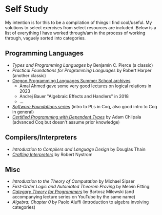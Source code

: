 # Self Study

My intention is for this to be a compilation of things I find cool/useful.
My solutions to select exercises from select resources are included.
Below is a list of everything I have worked through/am in the process of
working through, vaguely sorted into categories.

## Programming Languages

- *Types and Programming Languages* by Benjamin C. Pierce (a classic)
- *Practical Foundations for Programming Languages* by Robert Harper (another classic)
- [Oregon Programming Languages Summer School archives](https://www.cs.uoregon.edu/research/summerschool/archives.html)
    - Amal Ahmed gave some very good lectures on logical relations in 2023
    - Andrej Bauer "Algebraic Effects and Handlers" in 2018
    - ...
- [*Software Foundations* series](https://softwarefoundations.cis.upenn.edu/)
  (intro to PLs in Coq, also good intro to Coq in general)
- [*Certified Programming with Dependent Types*](http://adam.chlipala.net/cpdt/)
  by Adam Chlipala (advanced Coq but doesn't assume prior knowledge)

## Compilers/Interpreters

- *Introduction to Compilers and Language Design* by Douglas Thain
- [*Crafting Interpreters*](https://craftinginterpreters.com/) by Robert Nystrom

## Misc

- *Introduction to the Theory of Computation* by Michael Sipser
- *First-Order Logic and Automated Theorem Proving* by Melvin Fitting
- [*Category Theory for Programmers*](https://bartoszmilewski.com/2014/10/28/category-theory-for-programmers-the-preface/)
  by Bartosz Milewski (and accompanying lecture series on YouTube by the same name)
- *Algebra: Chapter 0* by Paolo Aluffi (introduction to algebra involving categories)
